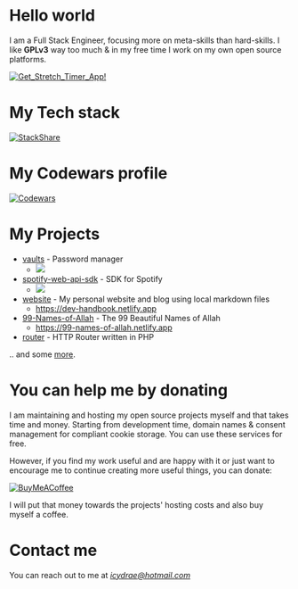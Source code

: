 # Hello world

I am a Full Stack Engineer, focusing more on meta-skills than hard-skills. I like **GPLv3** way too much & in my free time I work on my own open source platforms.

[![Get_Stretch_Timer_App!](https://img.shields.io/badge/Get_Stretch_Timer_App!-yellow?style=for-the-badge)](https://stretch-timer.carrd.co/)

# My Tech stack

[![StackShare](http://img.shields.io/badge/tech-stack-0690fa.svg?style=flat)](https://stackshare.io/rgj/my-stack)

# My Codewars profile

[![Codewars](https://www.codewars.com/users/IcyDrae/badges/large)](https://www.codewars.com/users/IcyDrae)

# My Projects

* [vaults](https://github.com/IcyDrae/vaults) - Password manager
  * ![](https://img.shields.io/github/stars/IcyDrae/vaults?style=flat-square)
* [spotify-web-api-sdk](https://github.com/IcyDrae/spotify-web-api-sdk) - SDK for Spotify
  * ![](https://img.shields.io/github/stars/IcyDrae/spotify-web-api-sdk?style=flat-square)
* [website](https://github.com/IcyDrae/website) - My personal website and blog using local markdown files
  * https://dev-handbook.netlify.app
* [99-Names-of-Allah](https://github.com/IcyDrae/99-Names-of-Allah) - The 99 Beautiful Names of Allah
  * https://99-names-of-allah.netlify.app
* [router](https://github.com/IcyDrae/router) - HTTP Router written in PHP

.. and some [more](https://github.com/IcyDrae?tab=repositories).


# You can help me by donating

I am maintaining and hosting my open source projects myself and that takes time and money. Starting from development time, domain names & consent management for compliant cookie storage. You can use these services for free.

However, if you find my work useful and are happy with it or just want to encourage me to continue creating more useful things, you can donate:

[![BuyMeACoffee](https://img.shields.io/badge/Buy%20Me%20a%20Coffee-ffdd00?style=for-the-badge&logo=buy-me-a-coffee&logoColor=black)](https://buymeacoffee.com/reard)

I will put that money towards the projects' hosting costs and also buy myself a coffee.

# Contact me

You can reach out to me at *icydrae@hotmail.com*
